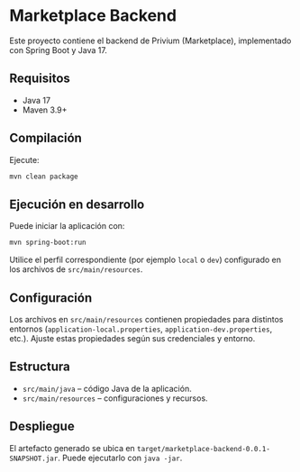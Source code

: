 # Marketplace Backend

Este proyecto contiene el backend de Privium (Marketplace), implementado con Spring Boot y Java 17.

## Requisitos
- Java 17
- Maven 3.9+

## Compilación
Ejecute:

```bash
mvn clean package
```

## Ejecución en desarrollo
Puede iniciar la aplicación con:

```bash
mvn spring-boot:run
```

Utilice el perfil correspondiente (por ejemplo `local` o `dev`) configurado en los archivos de `src/main/resources`.

## Configuración

Los archivos en `src/main/resources` contienen propiedades para distintos entornos (`application-local.properties`, `application-dev.properties`, etc.). Ajuste estas propiedades según sus credenciales y entorno.

## Estructura
- `src/main/java` – código Java de la aplicación.
- `src/main/resources` – configuraciones y recursos.

## Despliegue
El artefacto generado se ubica en `target/marketplace-backend-0.0.1-SNAPSHOT.jar`. Puede ejecutarlo con `java -jar`.
